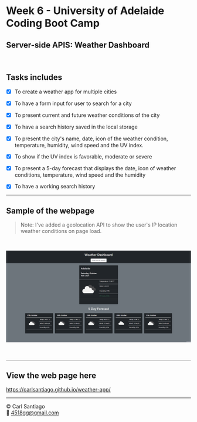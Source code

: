 # Week 6 - University of Adelaide Coding Boot Camp

## Server-side APIS: Weather Dashboard

<br/>

## Tasks includes

- [x] To create a weather app for multiple cities

- [x] To have a form input for user to search for a city

- [x] To present current and future weather conditions of the city

- [x] To have a search history saved in the local storage

- [x] To present the city's name, date, icon of the weather condition, temperature, humidity, wind speed and the UV index.

- [x] To show if the UV index is favorable, moderate or severe

- [x] To present a 5-day forecast that displays the date, icon of weather conditions, temperature, wind speed and the humidity

- [x] To have a working search history

<hr/>

## Sample of the webpage

> Note: I've added a geolocation API to show the user's IP location weather conditions on page load.

<br/>

![Sample](./assets/images/weather-sample.gif)

<br/>

<hr/>

## View the web page here

https://carlsantiago.github.io/weather-app/

---

© Carl Santiago\
📧 4518gg@gmail.com
